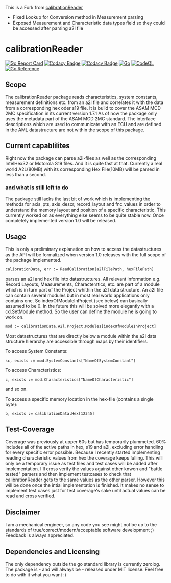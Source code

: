 This is a Fork from [calibrationReader](https://github.com/asap2Go/calibrationReader)

- Fixed Lookup for Conversion method in Measurement parsing
- Exposed Measurement and Characteristic data types field so they could be accessed after parsing a2l file

# calibrationReader
[![Go Report Card](https://goreportcard.com/badge/github.com/JustinasPuzas/calibrationReader)](https://goreportcard.com/report/github.com/JustinasPuzas/calibrationReader)  [![Codacy Badge](https://app.codacy.com/project/badge/Grade/e19560faf3484ccb88922ad3548b19ad)](https://www.codacy.com/gh/asap2Go/calibrationReader/dashboard?utm_source=github.com&amp;utm_medium=referral&amp;utm_content=asap2Go/calibrationReader&amp;utm_campaign=Badge_Grade) [![Codacy Badge](https://app.codacy.com/project/badge/Coverage/e19560faf3484ccb88922ad3548b19ad)](https://www.codacy.com/gh/asap2Go/calibrationReader/dashboard?utm_source=github.com&utm_medium=referral&utm_content=asap2Go/calibrationReader&utm_campaign=Badge_Coverage) [![Go](https://github.com/JustinasPuzas/calibrationReader/actions/workflows/go-build-test-and-license.yml/badge.svg)](https://github.com/JustinasPuzas/calibrationReader/actions/workflows/go-build-test-and-license.yml) [![CodeQL](https://github.com/JustinasPuzas/calibrationReader/actions/workflows/codeql-analysis.yml/badge.svg)](https://github.com/JustinasPuzas/calibrationReader/actions/workflows/codeql-analysis.yml) [![Go Reference](https://pkg.go.dev/badge/github.com/asap2Go/calibrationReader.svg)](https://pkg.go.dev/github.com/JustinasPuzas/calibrationReader)
## Scope
 The calibrationReader package reads characteristics, system constants, measurement definitions etc. 
 from an a2l file and correlates it with the data from a corresponding hex oder s19 file. 
 It is build to cover the ASAM MCD 2MC specification in its current version 1.7.1
 As of now the package only uses the metadata part of the ASAM MCD 2MC standard. 
 The interface descriptions which are used to communicate with an ECU 
 and are defined in the AML datastructure are not within the scope of this package.

## Current capablilites
 Right now the package can parse a2l-files as well as the corresponding IntelHex32 or Motorola S19 files. 
 And it is quite fast at that. Currently a real world A2L(80MB) with its corresponding Hex File(10MB) will be parsed in less than a second.
### and what is still left to do
 The package still lacks the last bit of work which is implementing the methods for axis_pts, axis_descr, record_layout and fnc_values 
 in order to understand the memory layout and position of a specific characteristic.
 This currently worked on as everything else seems to be quite stable now.
 Once completely implemented version 1.0 will be released.
 
##  Usage
 This is only a preliminary explanation on how to access the datastructures 
 as the API will be formalized when version 1.0 releases with the full scope of the package implemented.

 `calibrationData, err := ReadCalibration(a2lFilePath, hexFilePath)`

 parses an a2l and hex file into datastructures.
 All relevant information e.g. Record Layouts, Measurements, Characterstics, etc. 
 are part of a module which is in turn part of the Project whithin the a2l data structure.
 An a2l file can contain several modules but in most real world applications only contains one. 
 So indexOfModuleInProject (see below) can basically assumed to be 0.
 In the future this will be solved more elegantly with a cd.SetModule method. 
 So the user can define the module he is going to work on.

 `mod := calibrationData.A2l.Project.Modules[indexOfModuleInProject]`

 Most datastructures that are directly below a module 
 within the a2l data structure hierarchy are accessible through maps by their identifiers.

 To access System Constants:

 `sc, exists := mod.SystemConstants["NameOfSystemConstant"]`

 To access Characteristics:

 `c, exists := mod.Characteristics["NameOfCharacteristic"]`

 and so on. 

 To access a specific memory location in the hex-file (contains a single byte):

 `b, exists := calibrationData.Hex[12345]`
 
##  Test-Coverage
Coverage was previously at upper 60s but has temporarily plummeted.
60% includes all of the active paths in hex, s19 and a2l, 
excluding error handling for every specific error possible.
Because I recently started implementing reading characteristic values from hex the coverage keeps falling.
This will only be a temporary issue as test files and test cases will be added after implementation.
I'll cross verify the values against other knwon and "battle tested" parsers and 
then implement testcases to check that calibrationReader gets to the same values as the other parser.
However this will be done once the intial implementation is finished.
It makes no sense to implement test cases just for test coverage's sake 
until actual values can be read and cross verified.

 
##  Disclaimer
 I am a mechanical engineer, so any code you see might not be up to the standards of true/correct/modern/acceptable software development ;)
 Feedback is always appreciated.

## Dependencies and Licensing
 The only dependency outside the go standard library is currently zerolog.
 The package is - and will always be - released under MIT license.
 Feel free to do with it what you want :)
